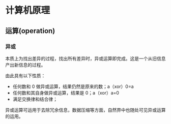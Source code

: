 # 计算机原理

## 运算(operation)

### 异或

本质上为找出差异的过程，找出所有差异时，异或运算即完成。这是一个从旧信息产出新信息的过程。

由此具有以下性质：

- 任何数和 0 做异或运算，结果仍然是原来的数；a（xor）0=a
- 任何数和其自身做异或运算，结果是 0；a（xor）a=0
- 满足交换律和结合律；



异或运算可运用于去除冗余信息，数据压缩等方面，自然界中也随处可见异或运算的运用。



